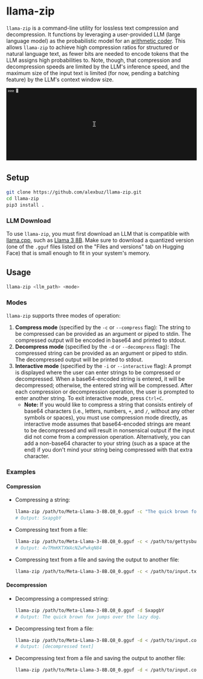# llama-zip

`llama-zip` is a command-line utility for lossless text compression and decompression. It functions by leveraging a user-provided LLM (large language model) as the probabilistic model for an [arithmetic coder](https://en.wikipedia.org/wiki/Arithmetic_coding). This allows `llama-zip` to achieve high compression ratios for structured or natural language text, as fewer bits are needed to encode tokens that the LLM assigns high probabilities to. Note, though, that compression and decompression speeds are limited by the LLM's inference speed, and the maximum size of the input text is limited (for now, pending a batching feature) by the LLM's context window size.

![Interactive Mode Demo: Lorem Ipsum Text](lorem_ipsum_demo.gif)

## Setup

```sh
git clone https://github.com/alexbuz/llama-zip.git
cd llama-zip
pip3 install .
```

### LLM Download

To use `llama-zip`, you must first download an LLM that is compatible with [llama.cpp](https://github.com/ggerganov/llama.cpp), such as [Llama 3 8B](https://huggingface.co/QuantFactory/Meta-Llama-3-8B-GGUF). Make sure to download a quantized version (one of the `.gguf` files listed on the "Files and versions" tab on Hugging Face) that is small enough to fit in your system's memory.

## Usage

```sh
llama-zip <llm_path> <mode>
```

### Modes

`llama-zip` supports three modes of operation:

1. **Compress mode** (specified by the `-c` or `--compress` flag): The string to be compressed can be provided as an argument or piped to stdin. The compressed output will be encoded in base64 and printed to stdout.
2. **Decompress mode** (specified by the `-d` or `--decompress` flag): The compressed string can be provided as an argument or piped to stdin. The decompressed output will be printed to stdout.
3. **Interactive mode** (specified by the `-i` or `--interactive` flag): A prompt is displayed where the user can enter strings to be compressed or decompressed. When a base64-encoded string is entered, it will be decompressed; otherwise, the entered string will be compressed. After each compression or decompression operation, the user is prompted to enter another string. To exit interactive mode, press `Ctrl+C`.
    - **Note:** If you would like to compress a string that consists entirely of base64 characters (i.e., letters, numbers, `+`, and `/`, without any other symbols or spaces), you must use compression mode directly, as interactive mode assumes that base64-encoded strings are meant to be decompressed and will result in nonsensical output if the input did not come from a compression operation. Alternatively, you can add a non-base64 character to your string (such as a space at the end) if you don't mind your string being compressed with that extra character.

### Examples

#### Compression
- Compressing a string:
    ```sh
    llama-zip /path/to/Meta-Llama-3-8B.Q8_0.gguf -c "The quick brown fox jumps over the lazy dog."
    # Output: SxapgbY
    ```

- Compressing text from a file:
    ```sh
    llama-zip /path/to/Meta-Llama-3-8B.Q8_0.gguf -c < /path/to/gettysburg_address.txt
    # Output: 4vTMmKKTXWAcNZwPwkqN84
    ```

- Compressing text from a file and saving the output to another file:
    ```sh
    llama-zip /path/to/Meta-Llama-3-8B.Q8_0.gguf -c < /path/to/input.txt > /path/to/output.compressed
    ```

#### Decompression
- Decompressing a compressed string:
    ```sh
    llama-zip /path/to/Meta-Llama-3-8B.Q8_0.gguf -d SxapgbY
    # Output: The quick brown fox jumps over the lazy dog.
    ```

- Decompressing text from a file:
    ```sh
    llama-zip /path/to/Meta-Llama-3-8B.Q8_0.gguf -d < /path/to/input.compressed
    # Output: [decompressed text]
    ```

- Decompressing text from a file and saving the output to another file:
    ```sh
    llama-zip /path/to/Meta-Llama-3-8B.Q8_0.gguf -d < /path/to/input.compressed > /path/to/output.txt
    ```
